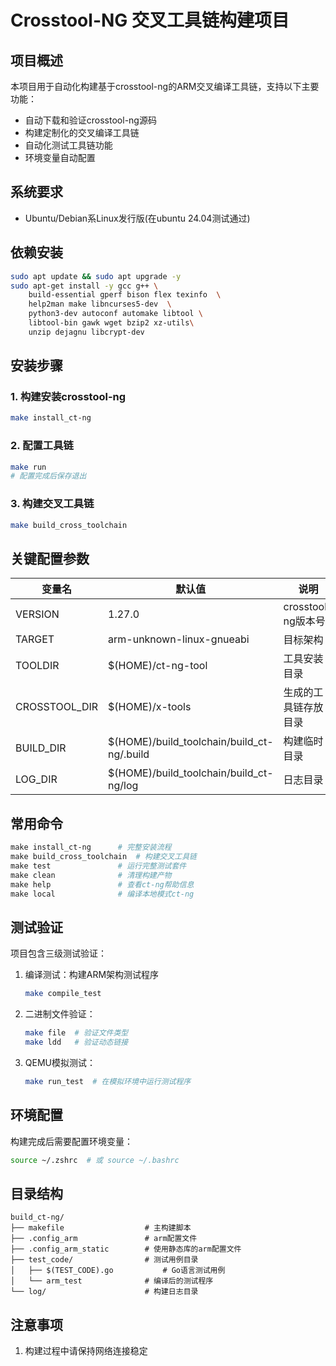 # Crosstool-NG 交叉工具链构建项目

## 项目概述

本项目用于自动化构建基于crosstool-ng的ARM交叉编译工具链，支持以下主要功能：

- 自动下载和验证crosstool-ng源码
- 构建定制化的交叉编译工具链
- 自动化测试工具链功能
- 环境变量自动配置

## 系统要求

- Ubuntu/Debian系Linux发行版(在ubuntu 24.04测试通过)

## 依赖安装

```bash
sudo apt update && sudo apt upgrade -y
sudo apt-get install -y gcc g++ \
	build-essential gperf bison flex texinfo  \
	help2man make libncurses5-dev  \
	python3-dev autoconf automake libtool \
	libtool-bin gawk wget bzip2 xz-utils\
	unzip dejagnu libcrypt-dev

```

## 安装步骤

### 1. 构建安装crosstool-ng

```bash
make install_ct-ng
```

### 2. 配置工具链

```bash
make run  
# 配置完成后保存退出
```

### 3. 构建交叉工具链

```bash
make build_cross_toolchain
```

## 关键配置参数


| 变量名        | 默认值                                     | 说明                 |
| ------------- | ------------------------------------------ | -------------------- |
| VERSION       | 1.27.0                                     | crosstool-ng版本号   |
| TARGET        | arm-unknown-linux-gnueabi                  | 目标架构             |
| TOOLDIR       | $(HOME)/ct-ng-tool                         | 工具安装目录         |
| CROSSTOOL_DIR | $(HOME)/x-tools                            | 生成的工具链存放目录 |
| BUILD_DIR     | $(HOME)/build_toolchain/build_ct-ng/.build | 构建临时目录         |
| LOG_DIR       | $(HOME)/build_toolchain/build_ct-ng/log    | 日志目录             |

## 常用命令

```makefile
make install_ct-ng      # 完整安装流程
make build_cross_toolchain  # 构建交叉工具链
make test               # 运行完整测试套件
make clean              # 清理构建产物
make help               # 查看ct-ng帮助信息
make local              # 编译本地模式ct-ng
```

## 测试验证

项目包含三级测试验证：

1. 编译测试：构建ARM架构测试程序
   ```bash
   make compile_test
   ```
2. 二进制文件验证：
   ```bash
   make file  # 验证文件类型
   make ldd   # 验证动态链接
   ```
3. QEMU模拟测试：
   ```bash
   make run_test  # 在模拟环境中运行测试程序
   ```

## 环境配置

构建完成后需要配置环境变量：

```bash
source ~/.zshrc  # 或 source ~/.bashrc
```

## 目录结构

```
build_ct-ng/
├── makefile                  # 主构建脚本
├── .config_arm               # arm配置文件
├── .config_arm_static        # 使用静态库的arm配置文件
├── test_code/                # 测试用例目录
│   ├── $(TEST_CODE).go           # Go语言测试用例
│   └── arm_test              # 编译后的测试程序
└── log/                      # 构建日志目录
```

## 注意事项

1. 构建过程中请保持网络连接稳定
